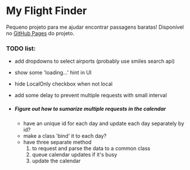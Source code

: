# My Flight Finder

Pequeno projeto para me ajudar encontrar passagens baratas!
Disponível no [GitHub Pages](https://dandandandaann.github.io/MyFlightFinder/) do projeto.

### TODO list:

- add dropdowns to select airports (probably use smiles search api)
- show some 'loading...' hint in UI
- hide LocalOnly checkbox when not local
- add some delay to prevent multiple requests with small interval

- ##### Figure out how to sumarize multiple requests in the calendar
    - have an unique id for each day and update each day separately by id?
    - make a class 'bind' it to each day?
    - have three separate method
        1. to request and parse the data to a common class
        2. queue calendar updates if it's busy  
        3. update the calendar
